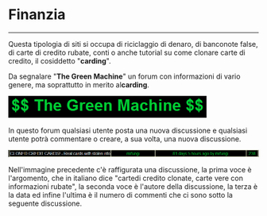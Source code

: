 # Finanzia
---
Questa tipologia di siti si occupa di riciclaggio di denaro, di banconote false, di carte di credito rubate, conti o anche tutorial su come clonare carte di credito, il cosiddetto "**carding**".

Da segnalare "**The Green Machine**" un forum con informazioni di vario genere, ma soprattutto in merito al**carding**.

![](greenmachine.PNG)

In questo forum qualsiasi utente posta una nuova discussione e qualsiasi utente potrà commentare o creare, a sua volta, una nuova discussione.

![](green2.PNG)

Nell'immagine precedente c'è raffigurata una discussione, la  prima voce è l'argomento, che in italiano dice "cartedi credito clonate, carte vere con informazioni rubate", la seconda voce è l'autore della discussione, la terza è la data ed infine l'ultima è il numero di commenti che ci sono sotto la seguente discussione.